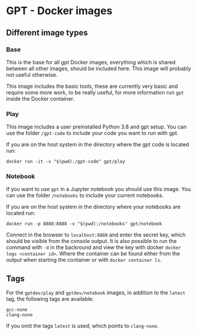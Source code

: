 # GPT - Docker images

## Different image types

### Base

This is the base for all gpt Docker images, everything which is shared between all other images, should be included here. This image will probably not useful otherwise.

This image includes the basic tools, these are currently very basic and require some more work, to be really useful, for more information run `gpt` inside the Docker container.

### Play

This image includes a user preinstalled Python 3.8 and gpt setup. You can use the folder `/gpt-code` to include your code you want to run with gpt.

If you are on the host system in the directory where the gpt code is located run:
```
docker run -it -v "$(pwd):/gpt-code" gpt/play
```

### Notebook

If you want to use `gpt` in a Jupyter notebook you should use this image. You can use the folder `/notebooks` to include your current notebooks.

If you are on the host system in the directory where your notebooks are located run:
```
docker run -p 8888:8888 -v "$(pwd):/notebooks" gpt/notebook
```

Connect in the browser to `localhost:8888` and enter the secret key, which should be visible from the console output.
It is also possible to run the command with `-d` in the backround and view the key with docker `docker logs <container id>`. Where the container can be found either from the output when starting the container or with `docker container ls`.

## Tags

For the `gptdev/play` and `gptdev/notebook` images, in addition to the `latest` tag, the following tags are available:
```
gcc-none
clang-none
```

If you omit the tags `latest` is used, which points to `clang-none`.
